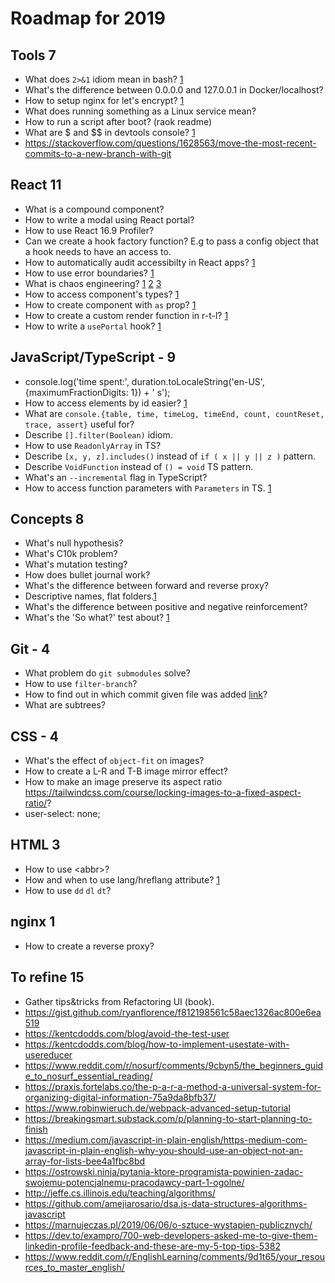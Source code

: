 # Roadmap for 2019

## Tools 7

- What does `2>&1` idiom mean in bash? [1](https://www.brianstorti.com/understanding-shell-script-idiom-redirect/)
- What's the difference between 0.0.0.0 and 127.0.0.1 in Docker/localhost?
- How to setup nginx for let's encrypt? [1](https://www.digitalocean.com/community/tutorials/how-to-secure-a-containerized-node-js-application-with-nginx-let-s-encrypt-and-docker-compose)
- What does running something as a Linux service mean?
- How to run a script after boot? (raok readme)
- What are $ and $\$ in devtools console? [1](https://twitter.com/sulco/status/1156907922775056384)
- https://stackoverflow.com/questions/1628563/move-the-most-recent-commits-to-a-new-branch-with-git

## React 11

- What is a compound component?
- How to write a modal using React portal?
- How to use React 16.9 Profiler?
- Can we create a hook factory function? E.g to pass a config object that a hook needs to have an access to.
- How to automatically audit accessibilty in React apps? [1](https://web.dev/accessibility-auditing-react/)
- How to use error boundaries? [1](https://github.com/bvaughn/react-error-boundary)
- What is chaos engineering? [1](https://twitter.com/PhilippSpiess/status/1149282859494064128/photo/1) [2](https://en.wikipedia.org/wiki/Chaos_engineering) [3](https://aweary.dev/fault-tolerance-react/)
- How to access component's types? [1](https://twitter.com/sulco/status/1160890708615716864)
- How to create component with `as` prop? [1](https://dev.to/selbekk/the-10-component-commandments-2a7f#articles-list)
- How to create a custom render function in r-t-l? [1](https://testing-library.com/docs/react-testing-library/setup#custom-render)
- How to write a `usePortal` hook? [1](https://www.jayfreestone.com/writing/react-portals-with-hooks/)

## JavaScript/TypeScript - 9

- console.log('time spent:', duration.toLocaleString('en-US', {maximumFractionDigits: 1}) + ' s');
- How to access elements by id easier? [1](https://twitter.com/sulco/status/1161613974338772992)
- What are `console.{table, time, timeLog, timeEnd, count, countReset, trace, assert}` useful for?
- Describe `[].filter(Boolean)` idiom.
- How to use `ReadonlyArray` in TS?
- Describe `[x, y, z].includes()` instead of `if ( x || y || z )` pattern.
- Describe `VoidFunction` instead of `() = void` TS pattern.
- What's an `--incremental` flag in TypeScript?
- How to access function parameters with `Parameters` in TS. [1](https://twitter.com/sulco/status/1102935418843131904)

## Concepts 8

- What's null hypothesis?
- What's C10k problem?
- What's mutation testing?
- How does bullet journal work?
- What's the difference between forward and reverse proxy?
- Descriptive names, flat folders.[1](https://twitter.com/dan_abramov/status/1145354949871767552)
- What's the difference between positive and negative reinforcement?
- What's the 'So what?' test about? [1](https://www.polepositionmarketing.com/emp/so-what-test/)

## Git - 4

- What problem do `git submodules` solve?
- How to use `filter-branch`?
- How to find out in which commit given file was added [link](https://stackoverflow.com/questions/11533199/find-commit-where-file-was-added)?
- What are subtrees?

## CSS - 4

- What's the effect of `object-fit` on images?
- How to create a L-R and T-B image mirror effect?
- How to make an image preserve its aspect ratio https://tailwindcss.com/course/locking-images-to-a-fixed-aspect-ratio/?
- user-select: none;

## HTML 3

- How to use \<abbr\>?
- How and when to use lang/hreflang attribute? [1](https://twitter.com/romano_cla/status/1130832868039581696)
- How to use `dd` `dl` `dt`?

## nginx 1

- How to create a reverse proxy?

## To refine 15

- Gather tips&tricks from Refactoring UI (book).
- https://gist.github.com/ryanflorence/f812198561c58aec1326ac800e6ea519
- https://kentcdodds.com/blog/avoid-the-test-user
- https://kentcdodds.com/blog/how-to-implement-usestate-with-usereducer
- https://www.reddit.com/r/nosurf/comments/9cbyn5/the_beginners_guide_to_nosurf_essential_reading/
- https://praxis.fortelabs.co/the-p-a-r-a-method-a-universal-system-for-organizing-digital-information-75a9da8bfb37/
- https://www.robinwieruch.de/webpack-advanced-setup-tutorial
- https://breakingsmart.substack.com/p/planning-to-start-planning-to-finish
- https://medium.com/javascript-in-plain-english/https-medium-com-javascript-in-plain-english-why-you-should-use-an-object-not-an-array-for-lists-bee4a1fbc8bd
- https://ostrowski.ninja/pytania-ktore-programista-powinien-zadac-swojemu-potencjalnemu-pracodawcy-part-1-ogolne/
- http://jeffe.cs.illinois.edu/teaching/algorithms/
- https://github.com/amejiarosario/dsa.js-data-structures-algorithms-javascript
- https://marnujeczas.pl/2019/06/06/o-sztuce-wystapien-publicznych/
- https://dev.to/exampro/700-web-developers-asked-me-to-give-them-linkedin-profile-feedback-and-these-are-my-5-top-tips-5382
- https://www.reddit.com/r/EnglishLearning/comments/9d1t65/your_resources_to_master_english/
